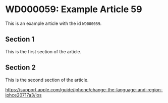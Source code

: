 # WD000059: Example Article 59

This is an example article with the id `WD000059`.

## Section 1

This is the first section of the article.

## Section 2

This is the second section of the article.

https://support.apple.com/guide/iphone/change-the-language-and-region-iphce20717a3/ios
